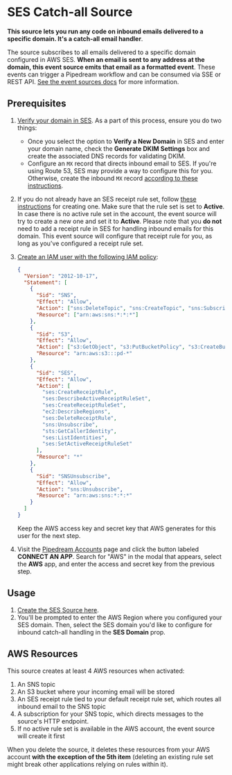 # SES Catch-all Source

**This source lets you run any code on inbound emails delivered to a specific
domain. It's a catch-all email handler**.

The source subscribes to all emails delivered to a specific domain configured in
AWS SES. **When an email is sent to any address at the domain, this event source
emits that email as a formatted event**. These events can trigger a Pipedream
workflow and can be consumed via SSE or REST API. [See the event sources
docs](https://docs.pipedream.com/event-sources/) for more information.

## Prerequisites

1. [Verify your domain in
   SES](https://docs.aws.amazon.com/ses/latest/DeveloperGuide/receiving-email-getting-started-verify.html).
   As a part of this process, ensure you do two things:
   - Once you select the option to **Verify a New Domain** in SES and enter your
     domain name, check the **Generate DKIM Settings** box and create the
     associated DNS records for validating DKIM.
   - Configure an `MX` record that directs inbound email to SES. If you're using
     Route 53, SES may provide a way to configure this for you. Otherwise,
     create the inbound `MX` record [according to these
     instructions](https://docs.aws.amazon.com/ses/latest/DeveloperGuide/receiving-email-mx-record.html).

2. If you do not already have an SES receipt rule set, follow [these
   instructions](https://docs.aws.amazon.com/ses/latest/DeveloperGuide/receiving-email-receipt-rule-set.html)
   for creating one. Make sure that the rule set is set to **Active**. In case
   there is no active rule set in the account, the event source will try to
   create a new one and set it to **Active**. Please note that you **do not**
   need to add a receipt rule in SES for handling inbound emails for this
   domain. This event source will configure that receipt rule for you, as long
   as you've configured a receipt rule set.

3. [Create an IAM user with the following IAM
   policy](https://docs.aws.amazon.com/apigateway/latest/developerguide/api-gateway-create-and-attach-iam-policy.html):

   ```json
   {
     "Version": "2012-10-17",
     "Statement": [
       {
         "Sid": "SNS",
         "Effect": "Allow",
         "Action": ["sns:DeleteTopic", "sns:CreateTopic", "sns:Subscribe"],
         "Resource": ["arn:aws:sns:*:*:*"]
       },
       {
         "Sid": "S3",
         "Effect": "Allow",
         "Action": ["s3:GetObject", "s3:PutBucketPolicy", "s3:CreateBucket"],
         "Resource": "arn:aws:s3:::pd-*"
       },
       {
         "Sid": "SES",
         "Effect": "Allow",
         "Action": [
           "ses:CreateReceiptRule",
           "ses:DescribeActiveReceiptRuleSet",
           "ses:CreateReceiptRuleSet",
           "ec2:DescribeRegions",
           "ses:DeleteReceiptRule",
           "sns:Unsubscribe",
           "sts:GetCallerIdentity",
           "ses:ListIdentities",
           "ses:SetActiveReceiptRuleSet"
         ],
         "Resource": "*"
       },
       {
         "Sid": "SNSUnsubscribe",
         "Effect": "Allow",
         "Action": "sns:Unsubscribe",
         "Resource": "arn:aws:sns:*:*:*"
       }
     ]
   }
   ```

   Keep the AWS access key and secret key that AWS generates for this user for
   the next step.

4. Visit the [Pipedream Accounts](https://pipedream.com/accounts) page and click
   the button labeled **CONNECT AN APP**. Search for "AWS" in the modal that
   appears, select the **AWS** app, and enter the access and secret key from the
   previous step.

## Usage

1. [Create the SES Source here](https://pipedream.com/sources/new?key=aws-new-emails-sent-to-ses-catch-all-domain).
2. You'll be prompted to enter the AWS Region where you configured your
   SES domain. Then, select the SES domain you'd like to configure for inbound
   catch-all handling in the **SES Domain** prop.

## AWS Resources

This source creates at least 4 AWS resources when activated:

1. An SNS topic
2. An S3 bucket where your incoming email will be stored
3. An SES receipt rule tied to your default receipt rule set, which routes all
   inbound email to the SNS topic
4. A subscription for your SNS topic, which directs messages to the source's
   HTTP endpoint.
5. If no active rule set is available in the AWS account, the event source will
   create it first

When you delete the source, it deletes these resources from your AWS account
**with the exception of the 5th item** (deleting an existing rule set might
break other applications relying on rules within it).
